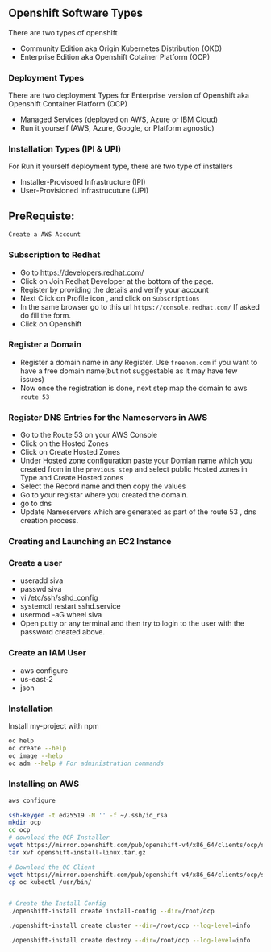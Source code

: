 ## Openshift Software Types
There are two types of openshift 
* Community Edition aka Origin Kubernetes Distribution (OKD)
*  Enterprise Edition aka Openshift Cotainer Platform (OCP) 

### Deployment Types
There are two deployment Types for Enterprise version of Openshift aka Openshift Container 
Platform (OCP) 

* Managed Services (deployed on AWS, Azure or IBM Cloud)
* Run it yourself (AWS, Azure, Google, or Platform agnostic) 

###  Installation Types (IPI & UPI)
For Run it yourself deployment type, there are two type of installers
* Installer-Provisoed Infrastructure (IPI)
* User-Provisioned Infrastrucuture (UPI)

## PreRequiste:
```Create a AWS Account ```

### Subscription to Redhat

* Go to https://developers.redhat.com/
* Click on Join Redhat Developer at the bottom of the page.
* Register by providing the details and verify your account
* Next Click on Profile icon , and click on ```Subscriptions```
* In the same browser go to this url ```https://console.redhat.com/``` If asked do fill the form.
* Click on Openshift

### Register a Domain 
* Register a domain name in any Register. Use ```freenom.com``` if you want to have a free domain name(but not suggestable as it may have few issues)
* Now once the registration is done, next step map the domain to aws ```route 53```

### Register DNS Entries for the Nameservers in AWS
* Go to the Route 53 on your AWS Console
* Click on the Hosted Zones
* Click on Create Hosted Zones
* Under Hosted zone configuration paste your Domian name which you created from in the ```previous step``` and select public Hosted zones in Type and Create Hosted zones
* Select the Record name and then copy the values
* Go to your registar where you created the domain. 
* go to dns 
* Update Nameservers which are generated as part of the route 53 , dns creation process.

### Creating and Launching an EC2 Instance
### Create a user 
* useradd siva
* passwd siva
* vi /etc/ssh/sshd_config
* systemctl restart sshd.service
* usermod -aG wheel siva
* Open putty or any terminal and then try to login to the user with the password created above.

### Create an IAM User

* aws configure
* us-east-2
* json

### Installation
Install my-project with npm

```bash
oc help
oc create --help
oc image --help
oc adm --help # For administration commands
```

### Installing on AWS
```bash
aws configure

ssh-keygen -t ed25519 -N '' -f ~/.ssh/id_rsa
mkdir ocp
cd ocp
# download the OCP Installer
wget https://mirror.openshift.com/pub/openshift-v4/x86_64/clients/ocp/stable/openshift-install-linux.tar.gz
tar xvf openshift-install-linux.tar.gz

# Download the OC Client
wget https://mirror.openshift.com/pub/openshift-v4/x86_64/clients/ocp/stable/openshift-client-linux.tar.gz
cp oc kubectl /usr/bin/


# Create the Install Config 
./openshift-install create install-config --dir=/root/ocp

./openshift-install create cluster --dir=/root/ocp --log-level=info

./openshift-install create destroy --dir=/root/ocp --log-level=info
```